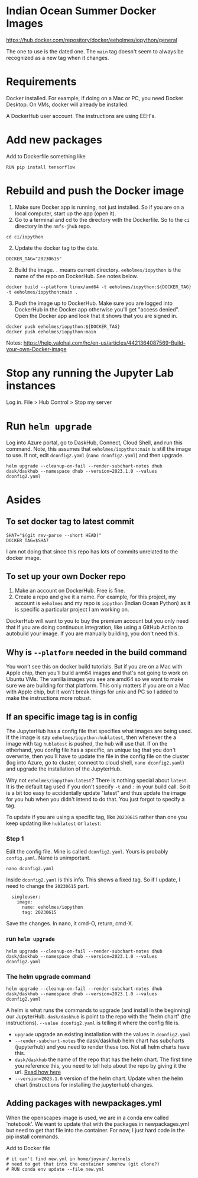 # Indian Ocean Summer Docker Images

https://hub.docker.com/repository/docker/eeholmes/iopython/general

The one to use is the dated one. The `main` tag doesn't seem to always be recognized as a new tag when it changes.

# Requirements

Docker installed. For example, if doing on a Mac or PC, you need Docker Desktop. On VMs, docker will already be installed.

A DockerHub user account. The instructions are using EEH's.

# Add new packages

Add to Dockerfile something like
```
RUN pip install tensorflow
```

# Rebuild and push the Docker image

1. Make sure Docker app is running, not just installed. So if you are on a local computer, start up the app (open it).
1. Go to a terminal and cd to the directory with the Dockerfile. So to the `ci` directory in the `nmfs-jhub` repo.
```
cd ci/iopython
```
2. Update the docker tag to the date.
```
DOCKER_TAG="20230615"
```
2. Build the image. `.` means current directory. `eeholmes/iopython` is the name of the repo on DockerHub. See notes below. 
```
docker build --platform linux/amd64 -t eeholmes/iopython:${DOCKER_TAG} -t eeholmes/iopython:main .
```

3. Push the image up to DockerHub. Make sure you are logged into DockerHub in the Docker app otherwise you'll get "access denied". Open the Docker app and look that it shows that you are signed in.
```
docker push eeholmes/iopython:${DOCKER_TAG}
docker push eeholmes/iopython:main
```

Notes: https://help.valohai.com/hc/en-us/articles/4421364087569-Build-your-own-Docker-image


# Stop any running the Jupyter Lab instances

Log in. File > Hub Control > Stop my server

# Run `helm upgrade`

Log into Azure portal, go to DaskHub, Connect, Cloud Shell, and run this command. Note, this assumes that `eeholmes/iopython:main` is still the image to use. If not, edit `dconfig2.yaml` (`nano dconfig2.yaml`) and then upgrade.

```
helm upgrade --cleanup-on-fail --render-subchart-notes dhub dask/daskhub --namespace dhub --version=2023.1.0 --values dconfig2.yaml
```


# Asides

## To set docker tag to latest commit

```
SHA7="$(git rev-parse --short HEAD)"
DOCKER_TAG=$SHA7
```
I am not doing that since this repo has lots of commits unrelated to the docker image.

## To set up your own Docker repo

1. Make an account on DockerHub. Free is fine.
2. Create a repo and give it a name. For example, for this project, my account is `eeholmes` and my repo is `iopython` (Indian Ocean Python) as it is specific a particular project I am working on.

DockerHub will want to you to buy the premium account but you only need that if you are doing continuous integration, like using a GitHub Action to autobuild your image. If you are manually building, you don't need this.

## Why is `--platform` needed in the build command

You won't see this on docker build tutorials. But if you are on a Mac with Apple chip, then you'll build arm64 images and that's not going to work on Ubuntu VMs. The vanilla images you see are amd64 so we want to make sure we are building for that platform. This only matters if you are on a Mac with Apple chip, but it won't break things for unix and PC so I added to make the instructions more robust.

## If an specific image tag is in config

The JupyterHub has a config file that specifies what images are being used. If the image is say `eeholmes/iopython:hublatest`, then whenever the a image with tag `hublatest` is pushed, the hub will use that. If on the otherhand, you config file has a specific, an unique tag that you don't overwrite, then you'll have to update the file in the config file on the cluster (log into Azure, go to cluster, connect to cloud shell, `nano dconfig2.yaml`) and upgrade the installation of the JupyterHub.

Why not `eeholmes/iopython:latest`? There is nothing special about `latest`. It is the default tag used if you don't specify `-t` and `:` in your build call. So it is a bit too easy to accidentally update "latest" and thus update the image for you hub when you didn't intend to do that. You just forgot to specify a tag.

To update if you are using a specific tag, like `20230615` rather than one you keep updating like `hublatest` or `latest`:

### Step 1

Edit the config file. Mine is called `dconfig2.yaml`. Yours is probably `config.yaml`. Name is unimportant.

```
nano dconfig2.yaml
```

Inside `dconfig2.yaml` is this info. This shows a fixed tag. So if I update, I need to change the `20230615` part.
```
  singleuser:
    image:
      name: eeholmes/iopython
      tag: 20230615
```
Save the changes. In nano, it cmd-O, return, cmd-X.

### run `helm upgrade`

```
helm upgrade --cleanup-on-fail --render-subchart-notes dhub dask/daskhub --namespace dhub --version=2023.1.0 --values dconfig2.yaml
```

### The helm upgrade command

```
helm upgrade --cleanup-on-fail --render-subchart-notes dhub dask/daskhub --namespace dhub --version=2023.1.0 --values dconfig2.yaml
```

A helm is what runs the commands to upgrade (and install in the beginning) our JupyterHub. `dask/daskhub` is point to the repo with the "helm chart" (the instructions). `--value dconfig2.yaml` is telling it where the config file is. 

* `upgrade` upgrade an existing installation with the values in `dconfig2.yaml`
* `--render-subchart-notes` the dask/daskhub helm chart has subcharts (jupyterhub) and you need to render these too. Not all helm charts have this.
* `dask/daskhub` the name of the repo that has the helm chart. The first time you reference this, you need to tell help about the repo by giving it the url. [Read how here](https://blog.dask.org/2020/08/31/helm_daskhub)
* `--version=2023.1.0` version of the helm chart. Update when the helm chart (instructions for installing the jupyterhub) changes.

## Adding packages with newpackages.yml

When the openscapes image is used, we are in a conda env called 'notebook'. We want to
update that with the packages in newpackages.yml but need to get that file into the container. For now,
I just hard code in the pip install commands.

Add to Docker file
```
# it can't find new.yml in home/joyvan/.kernels
# need to get that into the container somehow (git clone?)
# RUN conda env update --file new.yml
```